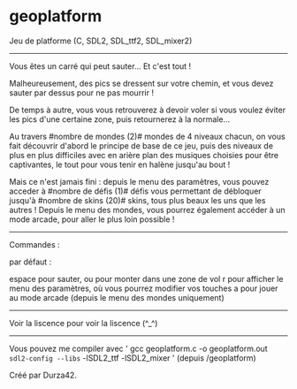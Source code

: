 # geoplatform
Jeu de platforme (C, SDL2, SDL_ttf2, SDL_mixer2)

--------------------------------------------------------------

Vous êtes un carré qui peut sauter... Et c'est tout !

Malheureusement, des pics se dressent sur votre chemin, et vous devez sauter par dessus pour ne pas mourrir !

De temps à autre, vous vous retrouverez à devoir voler si vous voulez éviter les pics d'une certaine zone, puis retournerez à la normale...

Au travers #nombre de mondes (2)# mondes de 4 niveaux chacun, on vous fait découvrir d'abord le principe de base de ce jeu, puis des niveaux de plus en plus difficiles avec en arière plan des musiques choisies pour être captivantes, le tout pour vous tenir en halène jusqu'au bout !

Mais ce n'est jamais fini : depuis le menu des paramètres, vous pouvez acceder à #nombre de défis (1)# défis vous permettant de débloquer jusqu'à #nombre de skins (20)# skins, tous plus beaux les uns que les autres !
Depuis le menu des mondes, vous pourrez également accéder à un mode arcade, pour aller le plus loin possible !


---------------------------------------------------------------

Commandes :

par défaut : 

espace pour sauter, ou pour monter dans une zone de vol
r pour afficher le menu des paramètres, où vous pourrez modifier vos touches
a pour jouer au mode arcade (depuis le menu des mondes uniquement)


----------------------------------------------------------------


Voir la liscence pour voir la liscence (^_^)


----------------------------------------------------------------


Vous pouvez me compiler avec ' gcc geoplatform.c -o geoplatform.out `sdl2-config --libs` -lSDL2_ttf -lSDL2_mixer ' (depuis /geoplatform)







Créé par Durza42.
